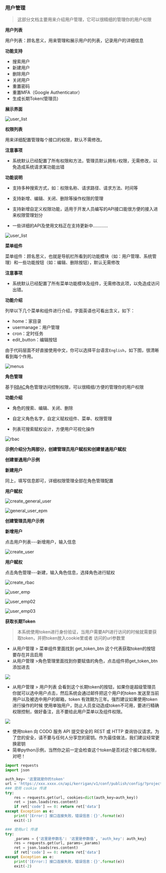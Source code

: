 ### 用户管理

> 这部分文档主要用来介绍用户管理，它可以很精细的管理你的用户权限



**用户列表**

用户列表：顾名思义，用来管理和展示用户的列表，记录用户的详细信息

**功能支持**

- 搜索用户
- 新建用户
- 删除用户
- 关闭用户
- 重置密码
- 重置MFA（Google Authenticator）
- 生成长期Token(管理员)


**展示界面**



![user_list](./_static/images/user_list.png)



**权限列表**

用来详细配置管理每个接口的权限，默认不需修改。



**注意事项**

- 系统默认已经配置了所有权限和方法，管理员默认拥有`/`权限，无需修改，以免造成系统请求某功能出错



**功能说明**

- 支持多种搜索方式，如：权限名称、请求路径、请求方法、时间等
- 支持新增、编辑、关闭、删除等操作权限的管理

- 支持新增自定义权限功能，适用于开发人员编写的API接口能很方便的接入进来权限管理划分

- 一些详细的API及使用文档正在支持更新中............



![user_list](./_static/images/permission_list.png)



**菜单组件**

菜单组件：顾名思义，也就是导航栏所看到的功能模块（如：用户管理、系统管理）和一些功能按钮（如：编辑、删除按钮），默认无需修改



**注意事项**

- 系统默认已经配置了所有菜单功能模块及组件，无需修改此项，以免造成访问出错。



**功能介绍**

列举以下几个菜单和组件进行介绍，字面英语也可看出含义，如下：

- home：家目录
- usermanage：用户管理
- cron：定时任务
- edit_button：编辑按钮

由于代码层面不好直接使用中文，你可以选择平台语言`English`，如下图，很清晰看到每个作用。

![menus](./_static/images/menusv2.png)



**角色管理**

基于[RBAC](https://baike.baidu.com/item/RBAC/1328788?fr=aladdin)角色管理访问控制权限，可以很精细/方便的管理你的用户权限



**功能介绍**

- 角色的搜索、编辑、关闭、删除
- 自定义角色名字，自定义赋权组件、菜单、权限管理

- 列表可搜索赋权设计，方便用户可视化操作

![rbac](./_static/images/rbac.png)





**示例介绍分为两部分，创建管理员用户赋权和创建普通用户赋权**

**创建普通用户示例**

**新建用户**  

同上，填写信息即可，详细权限管理全部在角色管理配置

**用户赋权**

![create_general_user](./_static/images/create_general_user.png)



![general_user_epm](./_static/images/general_user_epmv2.png)


**创建管理员用户示例**

**新增用户**

点击用户列表---新增用户，输入信息

![create_user](./_static/images/create_user.png)

**用户赋权**

点击角色管理---新建，输入角色信息，选择角色进行赋权

![create_rbac](./_static/images/create_rbac.png)

![user_emp](./_static/images/general_user_epmv2.png)

![user_emp02](./_static/images/user_emp02.png)

![user_emp03](./_static/images/user_emp03.png)

**获取长期Token**

>本系统使用token进行身份验证，当用户需要API进行访问的时候就需要获取token，并把token放入cookie里或者 访问的url参数里 

- 从用户管理 > 菜单组件里面找到 get_token_btn 这个代表获取token的按钮 要存在并且启用 
- 从用户管理 >角色管理里面找到你要赋值的角色，点击组件把get_token_btn 添加进去 

![](https://raw.githubusercontent.com/opendevops-cn/codo-admin/master/doc/images/tianjiazujian.png)

- 从用户管理 > 用户列表 会看到这个长期token的按钮，如果你是超级管理员 你就可以选中用户点击，然后系统会通过邮件把这个用户的token 发送至当前用户以及被选中用户的邮箱，token 有效期为三年。强烈建议如果使用token进行操作的时候 使用单独用户，防止人员变动造成token不可用，要进行精确权限控制，做好备注，且不要给此用户菜单以及组件权限。

![](https://raw.githubusercontent.com/opendevops-cn/codo-admin/master/doc/images/get_token.png)

- 使用token 向 CODO 服务 API 提交安全的 REST 或 HTTP 查询协议请求。为了您的安全，请不要与任何人分享您的密钥。作为最佳做法，我们建议经常更换密钥 
- 简单python示例，当然你之前一定会检查这个token是否对这个接口有权限，对吧！ 

```python
import requests
import json

auth_key= '这里就是你的token'
url = 'https://xxx.xxxx.cn/api/kerrigan/v1/conf/publish/config/?project_code=shenshuo&environment=dev&service=nginx&filename=demo.conf'
### 使用 cookie 传递
try:
    res = requests.get(url, cookies=dict(auth_key=auth_key))
    ret = json.loads(res.content)
    if ret['code'] == 0: return ret['data']
except Exception as e:
    print('[Error:] 接口连接失败，错误信息：{}'.format(e))
    exit(-1)

### 使用url 传递
try:
    _params = {'这里是参数名': '这里是参数值', 'auth_key': auth_key}
    res = requests.get(url, params=_params)
    ret = json.loads(res.content)
    if ret['code'] == 0: return ret['data']
except Exception as e:
    print('[Error:] 接口连接失败，错误信息：{}'.format(e))
    exit(-2)
```

